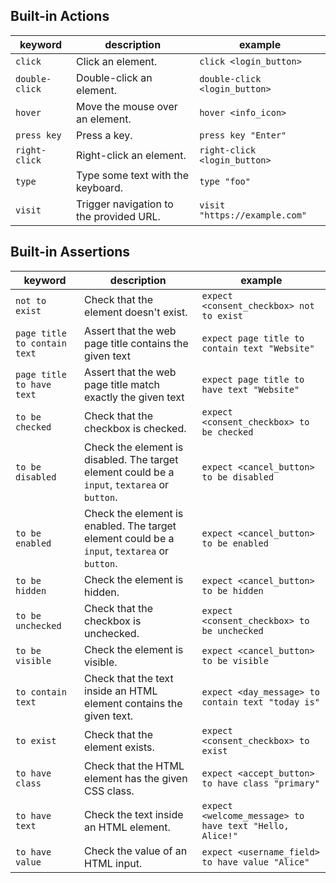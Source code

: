 ## Built-in Actions

| keyword        | description                             | example                       |
| -------------- | --------------------------------------- | ----------------------------- |
| `click`        | Click an element.                       | `click <login_button>`        |
| `double-click` | Double-click an element.                | `double-click <login_button>` |
| `hover`        | Move the mouse over an element.         | `hover <info_icon>`           |
| `press key`    | Press a key.                            | `press key "Enter"`           |
| `right-click`  | Right-click an element.                 | `right-click <login_button>`  |
| `type`         | Type some text with the keyboard.       | `type "foo"`                  |
| `visit`        | Trigger navigation to the provided URL. | `visit "https://example.com"` |

## Built-in Assertions

| keyword                      | description                                                                                   | example                                                 |
| ---------------------------- | --------------------------------------------------------------------------------------------- | ------------------------------------------------------- |
| `not to exist`               | Check that the element doesn't exist.                                                         | `expect <consent_checkbox> not to exist`                |
| `page title to contain text` | Assert that the web page title contains the given text                                        | `expect page title to contain text "Website"`           |
| `page title to have text`    | Assert that the web page title match exactly the given text                                   | `expect page title to have text "Website"`              |
| `to be checked`              | Check that the checkbox is checked.                                                           | `expect <consent_checkbox> to be checked`               |
| `to be disabled`             | Check the element is disabled. The target element could be a `input`, `textarea` or `button`. | `expect <cancel_button> to be disabled`                 |
| `to be enabled`              | Check the element is enabled. The target element could be a `input`, `textarea` or `button`.  | `expect <cancel_button> to be enabled`                  |
| `to be hidden`               | Check the element is hidden.                                                                  | `expect <cancel_button> to be hidden`                   |
| `to be unchecked`            | Check that the checkbox is unchecked.                                                         | `expect <consent_checkbox> to be unchecked`             |
| `to be visible`              | Check the element is visible.                                                                 | `expect <cancel_button> to be visible`                  |
| `to contain text`            | Check that the text inside an HTML element contains the given text.                           | `expect <day_message> to contain text "today is"`       |
| `to exist`                   | Check that the element exists.                                                                | `expect <consent_checkbox> to exist`                    |
| `to have class`              | Check that the HTML element has the given CSS class.                                          | `expect <accept_button> to have class "primary"`        |
| `to have text`               | Check the text inside an HTML element.                                                        | `expect <welcome_message> to have text "Hello, Alice!"` |
| `to have value`              | Check the value of an HTML input.                                                             | `expect <username_field> to have value "Alice"`         |
